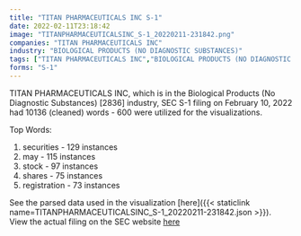 ```yaml
---
title: "TITAN PHARMACEUTICALS INC S-1"
date: 2022-02-11T23:18:42
image: "TITANPHARMACEUTICALSINC_S-1_20220211-231842.png"
companies: "TITAN PHARMACEUTICALS INC"
industry: "BIOLOGICAL PRODUCTS (NO DIAGNOSTIC SUBSTANCES)"
tags: ["TITAN PHARMACEUTICALS INC","BIOLOGICAL PRODUCTS (NO DIAGNOSTIC SUBSTANCES)","02-10-2022","S-1"]
forms: "S-1"
---
```

TITAN PHARMACEUTICALS INC, which is in the Biological Products (No Diagnostic Substances) [2836] industry, SEC S-1 filing on February 10, 2022 had 10136 (cleaned) words - 600 were utilized for the visualizations.

Top Words:
1. securities - 129 instances
2. may - 115 instances
3. stock - 97 instances
4. shares - 75 instances
5. registration - 73 instances


See the parsed data used in the visualization [here]({{< staticlink name=TITANPHARMACEUTICALSINC_S-1_20220211-231842.json >}}).  
View the actual filing on the SEC website [here](https://www.sec.gov/Archives/edgar/data/910267/0001104659-22-017370.txt)